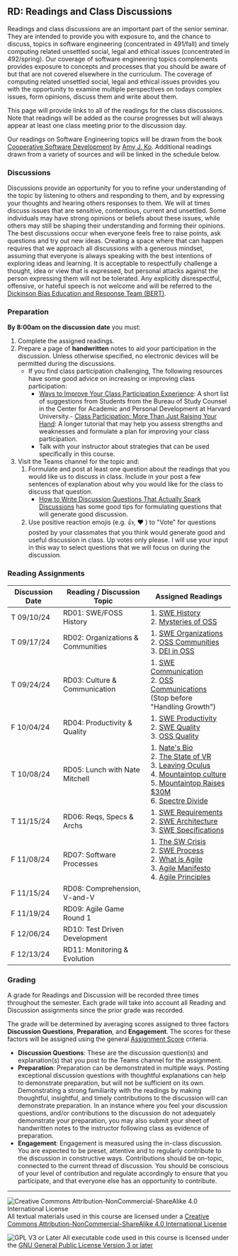 ## RD: Readings and Class Discussions

Readings and class discussions are an important part of the senior seminar.  They are intended to provide you with exposure to, and the chance to discuss, topics in software engineering (concentrated in 491/fall) and timely computing related unsettled social, legal and ethical issues (concentrated in 492/spring). Our coverage of software engineering topics complements provides exposure to concepts and processes that you should be aware of but that are not covered elsewhere in the curriculum.  The coverage of computing related unsettled social, legal and ethical issues provides you with the opportunity to examine multiple perspectives on todays complex issues, form opinions, discuss them and write about them.

This page will provide links to all of the readings for the class discussions.  Note that readings will be added as the course progresses but will always appear at least one class meeting prior to the discussion day.

Our readings on Software Engineering topics will be drawn from the book [Cooperative Software Development](https://faculty.washington.edu/ajko/books/cooperative-software-development/) by [Amy J. Ko](https://faculty.washington.edu/ajko/). Additional readings drawn from a variety of sources and will be linked in the schedule below.

### Discussions

Discussions provide an opportunity for you to refine your understanding of the topic by listening to others and responding to them, and by expressing your thoughts and hearing others responses to them.  We will at times discuss issues that are sensitive, contentious, current and unsettled. Some individuals may have strong opinions or beliefs about these issues, while others may still be shaping their understanding and forming their opinions. The best discussions occur when everyone feels free to raise points, ask questions and try out new ideas. Creating a space where that can happen requires that we approach all discussions with a generous mindset, assuming that everyone is always speaking with the best intentions of exploring ideas and learning. It is acceptable to respectfully challenge a thought, idea or view that is expressed, but personal attacks against the person expressing them will not be tolerated. Any explicitly disrespectful, offensive, or hateful speech is not welcome and will be referred to the [Dickinson Bias Education and Response Team (BERT)](https://www.dickinson.edu/info/20050/diversity_and_inclusion/3406/bias_education_and_response_team).

### Preparation

**By 8:00am on the discussion date** you must:

1. Complete the assigned readings. 
2. Prepare a page of **handwritten** notes to aid your participation in the discussion. Unless otherwise specified, no electronic devices will be permitted during the discussions.
   - If you find class participation challenging, The following resources have some good advice on increasing or improving class participation:
     - [Ways to Improve Your Class Participation Experience](https://studylib.net/doc/18188459/ways-to-improve-your-class-participation-experience--sugg...): A short list of suggestions from Students from the Bureau of Study Counsel in the Center for Academic and Personal Development at Harvard University.- [Class Participation: More Than Just Raising Your Hand](https://www.millersville.edu/gened/files/pdfs-faculty-handbook/class-participation-tutorial.pdf): A longer tutorial that may help you assess strengths and weaknesses and formulate a plan for improving your class participation.
     - Talk with your instructor about strategies that can be used specifically in this course.
3. Visit the Teams channel for the topic and:
   1. Formulate and post at least one question about the readings that you would like us to discuss in class. Include in your post a few sentences of explanation about why you would like for the class to discuss that question.
      - [How to Write Discussion Questions That Actually Spark Discussions](https://www.eduflow.com/blog/how-to-write-discussion-questions-that-actually-spark-discussions) has some good tips for formulating  questions that will generate good discussion.
   2. Use positive reaction emojis (e.g. 👍, ❤️ ) to "Vote" for questions posted by your classmates that you think would generate good and useful discussion in class.  Up votes only please. I will use your input in this way to select questions that we will focus on during the discussion.

### Reading Assignments

Discussion Date | Reading / Discussion Topic          | Assigned Readings
----------------|-------------------------------------|--------------------
T 09/10/24      | RD01: SWE/FOSS History              | 1. [SWE History]<br>2. [Mysteries of OSS]
T 09/17/24      | RD02: Organizations & Communities   | 1. [SWE Organizations]<br>2. [OSS Communities]<br>3. [DEI in OSS]
T 09/24/24      | RD03: Culture & Communication       | 1. [SWE Communication]<br>2. [OSS Communications]<br>(Stop before "Handling Growth")
F 10/04/24      | RD04: Productivity & Quality        | 1. [SWE Productivity]<br>2. [SWE Quality]<br>3. [OSS Quality]
T 10/08/24      | RD05: Lunch with Nate Mitchell      | 1. [Nate's Bio]<br>2. [The State of VR]<br>3. [Leaving Oculus]<br>4. [Mountaintop culture]<br>5. [Mountaintop Raises $30M]<br>6. [Spectre Divide]
T 11/15/24      | RD06: Reqs, Specs & Archs           | 1. [SWE Requirements]<br>2. [SWE Architecture]<br>3. [SWE Specifications]
F 11/08/24      | RD07: Software Processes            | 1. [The SW Crisis]<br> 2. [SWE Process]<br>2. [What is Agile]<br>3. [Agile Manifesto]<br>4. [Agile Principles]
F 11/15/24      | RD08: Comprehension, V-and-V        |
F 11/19/24      | RD09: Agile Game Round 1            |
F 12/06/24      | RD10: Test Driven Development       |
F 12/13/24      | RD11: Monitoring & Evolution        |

[SWE History]: https://faculty.washington.edu/ajko/books/cooperative-software-development/history
[Mysteries of OSS]: https://doi.ieeecomputersociety.org/10.1109/HICSS.2005.609

[SWE Organizations]: https://faculty.washington.edu/ajko/books/cooperative-software-development/organizations
[OSS Communities]: https://opensource.com/business/13/6/four-types-organizational-structures-within-open-source-communities
[DEI in OSS]: https://blog.container-solutions.com/wtf-is-wrong-with-open-source-communities

[SWE Communication]: https://faculty.washington.edu/ajko/books/cooperative-software-development/communication
[OSS Communications]: https://producingoss.com/en/producingoss.html#communications

[SWE Productivity]: https://faculty.washington.edu/ajko/books/cooperative-software-development/productivity
[SWE Quality]: https://faculty.washington.edu/ajko/books/cooperative-software-development/quality
[OSS Quality]: https://blogs.worldbank.org/en/opendata/quality-open-source-software-how-many-eyes-are-enough

[Nate's Bio]: materials/NateBio.md
[The State of VR]: https://techcrunch.com/2016/06/20/oculus-interview/
[Leaving Oculus]: https://www.theverge.com/2019/8/13/20804074/oculus-vr-nate-mitchell-leaving-co-founder-virtual-reality-pioneer-facebook
[Mountaintop Culture]: https://www.gamesindustry.biz/oculus-vets-size-up-challenge-facing-their-new-studio-mountaintop
[Mountaintop Raises $30M]: https://venturebeat.com/games/nate-mitchells-mountaintop-raises-30m-for-player-vs-player-games/
[Spectre Divide]: https://www.youtube.com/watch?v=-2fqInBNkfE

[SWE Requirements]: https://faculty.washington.edu/ajko/books/cooperative-software-development/requirements
[SWE Architecture]: https://faculty.washington.edu/ajko/books/cooperative-software-development/architecture
[SWE Specifications]: https://faculty.washington.edu/ajko/books/cooperative-software-development/specifications

[The SW Crisis]: https://www.youtube.com/watch?v=0b5vp4Z2PKE
[SWE Process]: https://faculty.washington.edu/ajko/books/cooperative-software-development/process
[What is Agile]: https://www.agilealliance.org/agile101/
[Agile Manifesto]: https://agilemanifesto.org/
[Agile Principles]: https://agilemanifesto.org/principles.html

### Grading

A grade for Readings and Discussion will be recorded three times throughout the semester.  Each grade will take into account all Reading and Discussion assignments since the prior grade was recorded.

The grade will be determined by averaging scores assigned to three factors <b>Discussion Questions</b>, <b>Preparation</b>, and <b>Engagement</b>.  The scores for these factors will be assigned using the general [Assignment Score](../syllabus.md#assignment-scores) criteria.
- **Discussion Questions**: These are the discussion question(s) and explanation(s) that you post to the Teams channel for the assignment.
- **Preparation**: Preparation can be demonstrated in multiple ways. Posting exceptional discussion questions with thoughtful explanations can help to demonstrate preparation, but will not be sufficient on its own. Demonstrating a strong familiarity with the readings by making thoughtful, insightful, and timely contributions to the discussion will can demonstrate preparation. In an instance where you feel your discussion questions, and/or contributions to the discussion do not adequately demonstrate your preparation, you may also submit your sheet of handwritten notes to the instructor following class as evidence of preparation.
- **Engagement**: Engagement is measured using the in-class discussion.  You are expected to be preset, attentive and to regularly contribute to the discussion in constructive ways.  Contributions should be on-topic, connected to the current thread of discussion.  You should be conscious of your level of contribution and regulate accordingly to ensure that you participate, and that everyone else has an opportunity to contribute.



<!--

T 09/20/22	    | C07 - Licensing                                   | 1. [How to Use Popular Open Source Licenses, Explained](https://www.capitalone.com/tech/open-source/open-source-licenses-explained-2021/)<br>2. [If Software is My Copilot, Who Programmed My Software?](https://sfconservancy.org/blog/2022/feb/03/github-copilot-copyleft-gpl/)<br>3. [Dual Licensing in Open Source Software Industry](https://aisel.aisnet.org/cgi/viewcontent.cgi?article=1354&context=sim)

F 11/04/22      | C19 - Processes                                   | 1. Watch [The Software Crisis](https://www.youtube.com/watch?v=0b5vp4Z2PKE&list=PLAwxTw4SYaPkNAtqsKcFkUGpf4j67NBaz) [3 min] and [Evidence of it](https://www.youtube.com/watch?v=Cd3TrUK8axU) [2 min]<br>2. SWE [Process](https://faculty.washington.edu/ajko/books/cooperative-software-development/process)<br>3. [Software Process Models](https://www.thomasalspaugh.org/pub/fnd/softwareProcess.html)<br>4. [Agile Manifesto](http://agilemanifesto.org/) and [Principles](http://agilemanifesto.org/principles.html)<br>5. [Agile 101](https://www.agilealliance.org/agile101/).
F 11/18/22      | C23 - Agile Processes & Games                     | 1. [What is Extreme Programming?](https://ronjeffries.com/xprog/what-is-extreme-programming/)<br>2. [Introduction to Scrum](https://www.codemag.com/article/0805051/Introduction-to-Scrum)<br>3. [The Kanban Method](https://getnave.com/blog/what-is-the-kanban-method/)
T 11/29/22      | C25 - Comprehension, Verification & CI/CD         | 1. SWE [Comprehension](https://faculty.washington.edu/ajko/books/cooperative-software-development/comprehension)<br>2. SWE [Verification](https://faculty.washington.edu/ajko/books/cooperative-software-development/verification)<br>3. [Continuous Integration, Delivery, and Deployment](https://www.digitalocean.com/community/tutorials/an-introduction-to-continuous-integration-delivery-and-deployment)
T 12/06/22      | C27 - Monitoring and Evolution                    | 1. SWE [Monitoring](https://faculty.washington.edu/ajko/books/cooperative-software-development/monitoring)<br>2. SWE [Evolution](https://faculty.washington.edu/ajko/books/cooperative-software-development/evolution)<br>3. [The Era of "Move Fast and Break Things" is Over](https://lms.dickinson.edu/mod/resource/view.php?id=1146854)<br>4. [XKCD](https://www.explainxkcd.com/wiki/index.php/1428:_Move_Fast_and_Break_Things)<br>5. [Larry Fink's 2019 Letter to CEOs](https://www.blackrock.com/americas-offshore/en/2019-larry-fink-ceo-letter)
-->


---

![Creative Commons Attribution-NonCommercial-ShareAlike 4.0 International License](https://i.creativecommons.org/l/by-nc-sa/4.0/88x31.png "Creative Commons Attribution-NonCommercial-ShareAlike 4.0 International License") All textual materials used in this course are licensed under a [Creative Commons Attribution-NonCommercial-ShareAlike 4.0 International License](http://creativecommons.org/licenses/by-nc-sa/4.0/)

![GPL V3 or Later](https://www.gnu.org/graphics/gplv3-or-later-sm.png "GPL V3 or later") All executable code used in this course is licensed under the [GNU General Public License Version 3 or later](https://www.gnu.org/licenses/gpl.txt)
